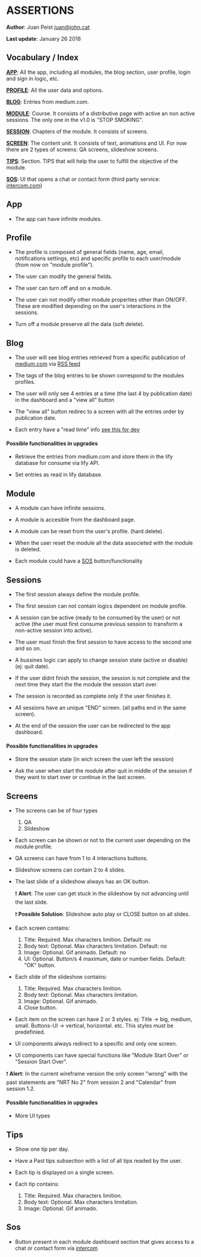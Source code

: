 ASSERTIONS
==========

**Author**: Juan Peist juan@john.cat

**Last update**: January 26 2018

Vocabulary / Index
------------------

[**APP**](#app): All the app, including all modules, the blog section, user profile, login and sign in logic, etc.

[**PROFILE**](#profile): All the user data and options.

[**BLOG**](#blog): Entries from medium.com.

[**MODULE**](#module): Course. It consists of a distributive page with active an non active sessions. The only one in the v1.0 is "STOP SMOKING".

[**SESSION**](#sessions): Chapters of the module. It consists of screens.

[**SCREEN**](#screens): The content unit. It consists of text, animations and UI. For now there are 2 types of screens: QA screens, slideshow screens.

[**TIPS**](#tips): Section. TIPS that will help the user to fulfill the objective of the module.

[**SOS**](#sos): UI that opens a chat or contact form (third party service: [intercom.com](https://www.intercom.com/)) 


App
---

+ The app can have infinite modules.


Profile
-------

+ The profile is composed of general fields (name, age, email, notifications settings, etc) and specific profile to each user/module (from now on "module profile").

+ The user can modify the general fields.

+ The user can turn off and on a module.

+ The user can not modify other module properties other than ON/OFF. These are modified depending on the user's interactions in the sessions.

+ Turn off a module preserve all the data (soft delete).


Blog
----

+ The user will see blog entries retrieved from a specific publication of [medium.com](https://medium.com/) via [RSS feed](https://help.medium.com/hc/en-us/articles/214874118-RSS-feeds)

+ The tags of the blog entries to be shown correspond to the modules profiles.

+ The user will only see 4 entries at a time (the last 4 by publication date) in the dashboard and a "view all" button

+ The "view all" button redirec to a screen with all the entries order by publication date.

+ Each entry have a "read time" info [see this for dev](https://www.npmjs.com/package/reading-time)

#### Possible functionalities in upgrades

+ Retrieve the entries from medium.com and store them in the lify database for consume via lify API.

+ Set entries as read in lify database.


Module
------

+ A module can have infinite sessions.

+ A module is accesible from the dashboard page.

+ A module can be reset from the user's profile. (hard delete).

+ When the user reset the module all the data associeted with the module is deleted.

+ Each module could have a [SOS](#sos) button/functionality


Sessions
--------

+ The first session always define the module profile.

+ The first session can not contain logics dependent on module profile.

+ A session can be active (ready to be consumed by the user) or not active (the user must first consume previous session to transform a non-active session into active).

+ The user must finish the first session to have access to the second one and so on.

+ A bussines logic can apply to change session state (active or disable) (ej: quit date). 

+ If the user didnt finish the session, the session is not complete and the next time they start the the module the session start over.

+ The session is recorded as complete only if the user finishes it.

+ All sessions have an unique "END" screen. (all paths end in the same screen).

+ At the end of the session the user can be redirected to the app dashboard.

#### Possible functionalities in upgrades

+ Store the session state (in wich screen the user left the session)

+ Ask the user when start the module after quit in middle of the session if they want to start over or continue in the last screen.


Screens
-------

+ The screens can be of four types
  1. QA
  4. Slideshow

+ Each screen can be shown or not to the current user depending on the module profile.

+ QA screens can have from 1 to 4 interactions buttons.

+ Slideshow screens can contain 2 to 4 slides.

+ The last slide of a slideshow always has an OK button. 

  :exclamation: **Alert**: The user can get stuck in the slideshow by not advancing until the last slide. 

  :exclamation: **Possible Solution**: Slideshow auto play or CLOSE button on all slides.

+ Each screen contains:
  1. Title: Required. Max characters limition. Default: no
  2. Body text: Optional. Max characters limitation. Default: no
  3. Image: Optional. Gif animado. Default: no
  4. UI: Optional. Button/s 4 maximum, date or number fields. Default: "OK" button.

+ Each slide of the slideshow contains:
  1. Title: Required. Max characters limition.
  2. Body text: Optional. Max characters limitation.
  3. Image: Optional. Gif animado.
  4. Close button.

+ Each item on the screen can have 2 or 3 styles. ej: Title -> big, medium, small. Buttons-UI -> vertical, horizontal. etc. This styles must be predefinied.

+ UI components always redirect to a specific and only one screen.

+ UI components can have special functions like "Module Start Over" or "Session Start Over".

:exclamation: **Alert**: In the current wireframe version the only screen "wrong" with the past statements are "NRT No 2" from session 2 and "Calendar" from session 1.2.

#### Possible functionalities in upgrades

  + More UI types


Tips
----

+ Show one tip per day.

+ Have a Past tips subsection with a list of all tips readed by the user.

+ Each tip is displayed on a single screen.

+ Each tip contains:
  1. Title: Required. Max characters limition.
  2. Body text: Optional. Max characters limitation.
  3. Image: Optional. Gif animado.


Sos
---

+ Button present in each module dashboard section that gives access to a chat or contact form via [intercom](https://www.intercom.com)





